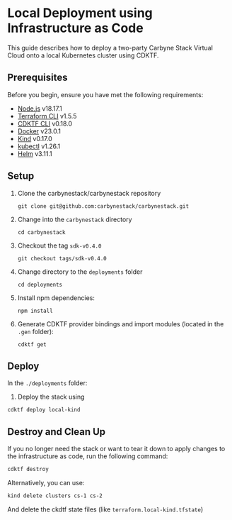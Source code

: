 # Local Deployment using Infrastructure as Code

This guide describes how to deploy a two-party Carbyne Stack Virtual Cloud
onto a local Kubernetes cluster using CDKTF.

## Prerequisites

Before you begin, ensure you have met the following requirements:

- [Node.js](https://nodejs.org/en/download) v18.17.1
- [Terraform CLI](https://developer.hashicorp.com/terraform/downloads) v1.5.5
- [CDKTF CLI](https://developer.hashicorp.com/terraform/tutorials/cdktf/cdktf-install)
  v0.18.0
- [Docker](https://docs.docker.com/engine/install/ubuntu/) v23.0.1
- [Kind](https://kind.sigs.k8s.io/) v0.17.0
- [kubectl](https://kubernetes.io/docs/tasks/tools/install-kubectl-linux/) v1.26.1
- [Helm](https://helm.sh/docs/intro/install/) v3.11.1

## Setup

1. Clone the carbynestack/carbynestack repository

    ```shell
    git clone git@github.com:carbynestack/carbynestack.git
    ```

1. Change into the `carbynestack` directory

    ```shell
    cd carbynestack
    ```

1. Checkout the tag `sdk-v0.4.0`

    ```shell
    git checkout tags/sdk-v0.4.0
    ```

1. Change directory to the `deployments` folder

    ```shell
    cd deployments
    ```

1. Install npm dependencies:

    ```shell
    npm install
    ```

1. Generate CDKTF provider bindings and import modules (located in the `.gen` folder):

    ```shell
    cdktf get
    ```

## Deploy

In the `./deployments` folder:

1. Deploy the stack using

```shell
cdktf deploy local-kind
```

## Destroy and Clean Up

If you no longer need the stack or want to tear it down to apply changes to the
infrastructure as code, run the following command:

```bash
cdktf destroy
```

Alternatively, you can use:

```bash
kind delete clusters cs-1 cs-2
```

And delete the ckdtf state files (like `terraform.local-kind.tfstate`)
